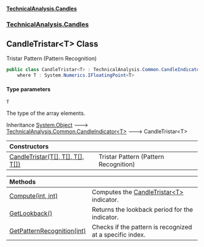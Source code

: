 #### [TechnicalAnalysis\.Candles](Atypical.TechnicalAnalysis.Candles.md 'Atypical\.TechnicalAnalysis\.Candles')
### [TechnicalAnalysis\.Candles](Atypical.TechnicalAnalysis.Candles.md#TechnicalAnalysis.Candles 'TechnicalAnalysis\.Candles')

## CandleTristar\<T\> Class

Tristar Pattern \(Pattern Recognition\)

```csharp
public class CandleTristar<T> : TechnicalAnalysis.Common.CandleIndicator<T>
    where T : System.Numerics.IFloatingPoint<T>
```
#### Type parameters

<a name='TechnicalAnalysis.Candles.CandleTristar_T_.T'></a>

`T`

The type of the array elements\.

Inheritance [System\.Object](https://docs.microsoft.com/en-us/dotnet/api/System.Object 'System\.Object') &#129106; [TechnicalAnalysis\.Common\.CandleIndicator&lt;](https://docs.microsoft.com/en-us/dotnet/api/TechnicalAnalysis.Common.CandleIndicator-1 'TechnicalAnalysis\.Common\.CandleIndicator\`1')[T](CandleTristar_T_.md#TechnicalAnalysis.Candles.CandleTristar_T_.T 'TechnicalAnalysis\.Candles\.CandleTristar\<T\>\.T')[&gt;](https://docs.microsoft.com/en-us/dotnet/api/TechnicalAnalysis.Common.CandleIndicator-1 'TechnicalAnalysis\.Common\.CandleIndicator\`1') &#129106; CandleTristar\<T\>

| Constructors | |
| :--- | :--- |
| [CandleTristar\(T\[\], T\[\], T\[\], T\[\]\)](CandleTristar_T_.CandleTristar(T[],T[],T[],T[]).md 'TechnicalAnalysis\.Candles\.CandleTristar\<T\>\.CandleTristar\(T\[\], T\[\], T\[\], T\[\]\)') | Tristar Pattern \(Pattern Recognition\) |

| Methods | |
| :--- | :--- |
| [Compute\(int, int\)](CandleTristar_T_.Compute(int,int).md 'TechnicalAnalysis\.Candles\.CandleTristar\<T\>\.Compute\(int, int\)') | Computes the [CandleTristar&lt;T&gt;](CandleTristar_T_.md 'TechnicalAnalysis\.Candles\.CandleTristar\<T\>') indicator\. |
| [GetLookback\(\)](CandleTristar_T_.GetLookback().md 'TechnicalAnalysis\.Candles\.CandleTristar\<T\>\.GetLookback\(\)') | Returns the lookback period for the indicator\. |
| [GetPatternRecognition\(int\)](CandleTristar_T_.GetPatternRecognition(int).md 'TechnicalAnalysis\.Candles\.CandleTristar\<T\>\.GetPatternRecognition\(int\)') | Checks if the pattern is recognized at a specific index\. |
